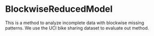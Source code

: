 # BlockwiseReducedModel
This is a method to analyze incomplete data with blockwise missing patterns. We use the UCI bike sharing dataset to evaluate out method. 
